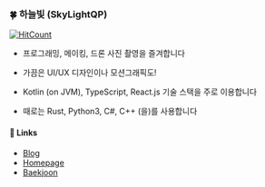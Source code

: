 ### 🍀 하늘빛 (SkyLightQP)
[![HitCount](http://hits.dwyl.com/SkyLightQP/SkyLightQP/SkyLightQP.svg)](http://hits.dwyl.com/SkyLightQP/SkyLightQP/SkyLightQP)

- 프로그래밍, 메이킹, 드론 사진 촬영을 즐겨합니다

- 가끔은 UI/UX 디자인이나 모션그래픽도!

- Kotlin (on JVM), TypeScript, React.js 기술 스택을 주로 이용합니다

- 때로는 Rust, Python3, C#, C++ (을)를 사용합니다

#### 📌 Links
- [Blog](https://blog.skylightqp.kr)
- [Homepage](https://skylightqp.kr)
- [Baekjoon](https://www.acmicpc.net/user/combbm)
